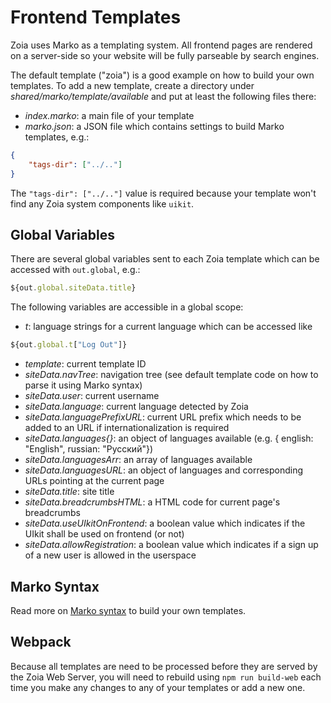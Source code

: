 # Frontend Templates

Zoia uses Marko as a templating system. All frontend pages are rendered on a server-side so your website will be fully parseable by search engines.

The default template ("zoia") is a good example on how to build your own templates. To add a new template, create a directory under *shared/marko/template/available* and put at least the following files there:

* *index.marko*: a main file of your template
* *marko.json*: a JSON file which contains settings to build Marko templates, e.g.:

```json
{
    "tags-dir": ["../.."]
}
```

The `"tags-dir": ["../.."]` value is required because your template won't find any Zoia system components like `uikit`.

## Global Variables

There are several global variables sent to each Zoia template which can be accessed with `out.global`, e.g.:

```javascript
${out.global.siteData.title}
```

The following variables are accessible in a global scope:

* *t*: language strings for a current language which can be accessed like

```javascript
${out.global.t["Log Out"]}
```

* *template*: current template ID
* *siteData.navTree*: navigation tree (see default template code on how to parse it using Marko syntax)
* *siteData.user*: current username
* *siteData.language*: current language detected by Zoia
* *siteData.languagePrefixURL*: current URL prefix which needs to be added to an URL if internationalization is required
* *siteData.languages{}*: an object of languages available (e.g. { english: "English", russian: "Русский"})
* *siteData.languagesArr*: an array of languages available
* *siteData.languagesURL*: an object of languages and corresponding URLs pointing at the current page
* *siteData.title*: site title
* *siteData.breadcrumbsHTML*: a HTML code for current page's breadcrumbs
* *siteData.useUIkitOnFrontend*: a boolean value which indicates if the UIkit shall be used on frontend (or not)
* *siteData.allowRegistration*: a boolean value which indicates if a sign up of a new user is allowed in the userspace

## Marko Syntax

Read more on [Marko syntax](https://markojs.com/docs/getting-started/) to build your own templates.

## Webpack

Because all templates are need to be processed before they are served by the Zoia Web Server, you will need to rebuild using `npm run build-web` each time you make any changes to any of your templates or add a new one.